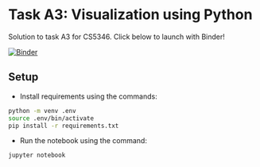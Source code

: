 # Task A3: Visualization using Python

Solution to task A3 for CS5346. Click below to launch with Binder!

[![Binder](https://mybinder.org/badge_logo.svg)](https://mybinder.org/v2/gh/goodhamgupta/cs5346_task_A3/HEAD?labpath=A0225160U_A3.ipynb)

## Setup

- Install requirements using the commands:

```sh
python -m venv .env
source .env/bin/activate
pip install -r requirements.txt
```

- Run the notebook using the command:

```sh
jupyter notebook
```
